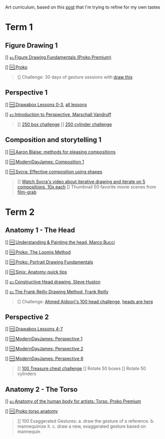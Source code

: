Art curriculum, based on this [post](https://www.brendanmeachen.com/soloartist) that I'm trying to refine for my own tastes

# Term 1

## Figure Drawing 1

[] [💵 Figure Drawing Fundamentals (Proko Premium)](https://www.proko.com/figure-drawing-fundamentals-course/)

[] [🆓 Proko](https://www.youtube.com/playlist?list=PLR2KBLDDnZz3Ec8LZ66IDS--P9g3TdwOM)

> [] Challenge: 30 days of gesture sessions with [draw this](https://straykeyframe.com/do-the-one-month-gesture-drawing-challenge-includes-tutorial)

## Perspective 1

 [] [🆓 Drawabox Lessons 0-3](https://drawabox.com/lesson/0), [all lessons](https://docs.google.com/spreadsheets/d/1R4msWQRk4g-fSlJ8Kn6N9QSarws7DAMm3ZKqTgkgTmA/edit#gid=0)

 [] [💵 Introduction to Perspective, Marschall Vandruff](http://marshallart.com/SHOP/all-products/all-videos/1994-perspective-drawing-series/)

> [] [250 box challenge](https://drawabox.com/lesson/250boxes)
> [] [250 cylinder challenge](https://drawabox.com/lesson/250cylinders)

## Composition and storytelling 1

 [] [🆓 Aaron Blaise: methods for pleasing compositions](https://www.youtube.com/watch?v=dOMRWxo0ixo)

 [] [🆓 ModernDayJames: Composition 1](https://www.youtube.com/watch?v=wg-So3ElA8g)

 [] [🆓 Sycra: Effective composition using shapes](https://www.youtube.com/watch?v=SNmwQumlvbQ)

> [] [Watch Sycra's video about iterative drawing and iterate on 5 compositions, 10x each](https://www.youtube.com/watch?v=k0ufz75UvHs)
> [] Thumbnail 50 favorite movie scenes from [film-grab](www.filmgrab.com)

# Term 2

## Anatomy 1 - The Head

[] [🆓 Understanding & Painting the head, Marco Bucci](https://marcobucciartstore.com/products/understanding-and-painting-the-head)

[] [🆓 Proko: The Loomis Method](https://www.youtube.com/playlist?list=PL39135B8D190B7C97)

[] [🆓 Proko: Portrait Drawing Fundamentals](https://www.youtube.com/playlist?list=PLR2KBLDDnZz0pHBiiyrqlOB3FU-W5XX1k)

[] [🆓 Sinix: Anatomy quick tips](https://www.youtube.com/playlist?list=PLflflDShjUKH4EfZyf0vuKEuqeqvlV0Qd)

[] [💵 Constructive Head drawing, Steve Huston](https://www.nma.art/courses/constructive-head-drawing/)

[] [💵 The Frank Reilly Drawing Method, Frank Reilly](https://www.nma.art/courses/the-frank-reilly-drawing-method/)

> [] Challenge: [Ahmed Aldoori's 100 head challenge](https://www.youtube.com/watch?v=0A_kQsxeeTE), [heads are here](https://www.pinterest.com/aaldoori/portrait/)

## Perspective 2

[] [🆓 Drawabox Lessons 4-7](https://drawabox.com/lesson/4)

[] [🆓 ModernDayJames: Perspective 1](https://youtu.be/nAlCyQqEZSU)

[] [🆓 ModernDayJames: Perspective 2](https://youtu.be/O1tv-6JURJ4)

[] [🆓 ModernDayJames: Perspective 6](https://youtu.be/FF8XgTQmoPg)

> [] [100 Treasure chest challenge](https://drawabox.com/lesson/100chests)
> [] Rotate 50 boxes
> [] Rotate 50 cylinders

## Anatomy 2 - The Torso

[] [💵 Anatomy of the human body for artists: Torso, Proko Premium](https://www.proko.com/human-anatomy-for-artists/)

[] [🆓 Proko torso anatomy](https://www.youtube.com/playlist?list=PLo1MyIYOwxxyd_9kkipZV9gnJTYAPAXNG)

> [] 100 Exaggerated Gestures:
a. draw the gesture of a reference.
b. mannequinize it.
c. draw a new, exaggerated gesture based on mannequin
